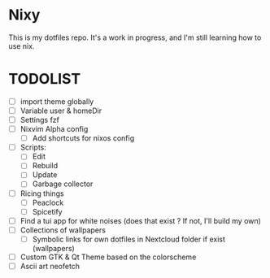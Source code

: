 # Nixy

This is my dotfiles repo. It's a work in progress, and I'm still learning how to use nix.

# TODOLIST

- [ ] import theme globally
- [ ] Variable user & homeDir
- [ ] Settings fzf
- [ ] Nixvim Alpha config
  - [ ] Add shortcuts for nixos config
- [ ] Scripts:
  - [ ] Edit
  - [ ] Rebuild
  - [ ] Update
  - [ ] Garbage collector
- [ ] Ricing things
  - [ ] Peaclock
  - [ ] Spicetify
- [ ] Find a tui app for white noises (does that exist ? If not, I'll build my own)
- [ ] Collections of wallpapers
  - [ ] Symbolic links for own dotfiles in Nextcloud folder if exist (wallpapers)
- [ ] Custom GTK & Qt Theme based on the colorscheme
- [ ] Ascii art neofetch
